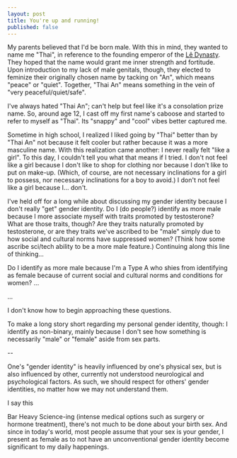 ```yaml
---
layout: post
title: You're up and running!
published: false
---
```

My parents believed that I'd be born male. With this in mind, they wanted to name me "Thai", in reference to the founding emperor of the [Lê Dynasty](https://en.wikipedia.org/wiki/L%C3%AA_dynasty). They hoped that the name would grant me inner strength and fortitude. Upon introduction to my lack of male genitals, though, they elected to feminize their originally chosen name by tacking on "An", which means "peace" or "quiet". Together, "Thai An" means something in the vein of "very peaceful/quiet/safe".

I've always hated "Thai An"; can't help but feel like it's a consolation prize name. So, around age 12, I cast off my first name's caboose and started to refer to myself as "Thai". Its "snappy" and "cool" vibes better captured me.

Sometime in high school, I realized I liked going by "Thai" better than by "Thai An" not because it felt cooler but rather because it was a more masculine name. With this realization came another: I never really felt "like a girl". To this day, I couldn't tell you what that means if I tried. I don't not feel like a girl because I don't like to shop for clothing nor because I don't like to put on make-up. (Which, of course, are not necessary inclinations for a girl to possess, nor necessary inclinations for a boy to avoid.) I don't not feel like a girl because I... don't.

I've held off for a long while about discussing my gender identity because I don't really "get" gender identity. Do I (do people?) identify as more male because I more associate myself with traits promoted by testosterone? What are those traits, though? Are they traits naturally promoted by testosterone, or are they traits we've ascribed to be "male" simply due to how social and cultural norms have suppressed women? (Think how some ascribe sci/tech ability to be a more male feature.) Continuing along this line of thinking...

Do I identify as more male because I'm a Type A who shies from identifying as female because of current social and cultural norms and conditions for women? ...

...

I don't know how to begin approaching these questions.

To make a long story short regarding my personal gender identity, though: I identify as non-binary, mainly because I don't see how something is necessarily "male" or "female" aside from sex parts.

--

One's "gender identity" is heavily influenced by one's physical sex, but is also influenced by other, currently not understood neurological and psychological factors. As such, we should respect for others' gender identities, no matter how we may not understand them.

I say this 

Bar Heavy Science-ing (intense medical options such as surgery or hormone treatment), there's not much to be done about your birth sex. And since in today's world, most people assume that your sex is your gender, I present as female as to not have an unconventional gender identity become significant to my daily happenings.
